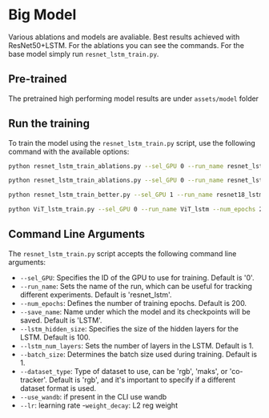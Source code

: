 # Big Model

Various ablations and models are avaliable. Best results achieved with ResNet50+LSTM. For the ablations you can see the commands. For the base model simply run `resnet_lstm_train.py`.

## Pre-trained
The pretrained high performing model results are under `assets/model` folder

## Run the training

To train the model using the `resnet_lstm_train.py` script, use the following command with the available options:

```bash
python resnet_lstm_train_ablations.py --sel_GPU 0 --run_name resnet_lstm --num_epochs 200 --save_name LSTM --lstm_hidden_size 100 --lstm_num_layers 1 --batch_size 1  --dataset_type rgb --lr 1e-4 --use_wandb
```

```bash
python resnet_lstm_train_ablations.py --sel_GPU 0 --run_name resnet_lstm_co_tracker --num_epochs 200 --save_name LSTM --lstm_hidden_size 100 --lstm_num_layers 1 --batch_size 1  --dataset_type co_tracker --lr 1e-4 --use_wandb
```

```bash
python resnet_lstm_train_better.py --sel_GPU 1 --run_name resnet18_lstm128_2stack_rgb --num_epochs 200 --save_name LSTM --lstm_hidden_size 128 --lstm_num_layers 2 --batch_size 1  --dataset_type rgb --lr 1e-4 --weight_decay 1e-4 --use_wandb
```


```bash
python ViT_lstm_train.py --sel_GPU 0 --run_name ViT_lstm --num_epochs 200 --save_name LSTM --lstm_hidden_size 100 --lstm_num_layers 1 --batch_size 1  --dataset_type rgb --lr 1e-4 --use_wandb
```


## Command Line Arguments

The `resnet_lstm_train.py` script accepts the following command line arguments:

- `--sel_GPU`: Specifies the ID of the GPU to use for training. Default is '0'.
- `--run_name`: Sets the name of the run, which can be useful for tracking different experiments. Default is 'resnet_lstm'.
- `--num_epochs`: Defines the number of training epochs. Default is 200.
- `--save_name`: Name under which the model and its checkpoints will be saved. Default is 'LSTM'.
- `--lstm_hidden_size`: Specifies the size of the hidden layers for the LSTM. Default is 100.
- `--lstm_num_layers`: Sets the number of layers in the LSTM. Default is 1.
- `--batch_size`: Determines the batch size used during training. Default is 1.
- `--dataset_type`: Type of dataset to use, can be 'rgb', 'maks', or 'co-tracker'. Default is 'rgb', and it's important to specify if a different dataset format is used.
- `--use_wandb`: if present in the CLI use wandb
- `--lr`: learning rate
-`weight_decay`: L2 reg weight
